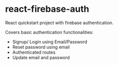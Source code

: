 # react-firebase-auth
React quickstart project with firebase authentication.

Covers basic authentication functionalities:

* Signup/ Login using Email/Password 
* Reset password using email 
* Authenticated routes 
* Update email and password 
